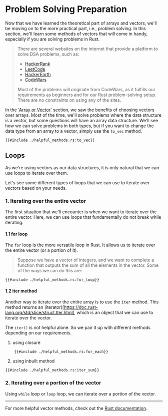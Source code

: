 # Problem Solving Preparation

Now that we have learned the theoretical part of arrays and vectors, we'll be moving on to the more practical part, i.e., problem solving. In this section, we'll learn some methods of vectors that will come in handy, especially if you are solving problems in Rust.

> There are several websites on the internet that provide a platform to solve DSA problems, such as:
> * [HackerRank](https://hackerrank.com/)
> * [LeetCode](https://leetcode.com/problemset/)
> * [HackerEarth](https://hackerearth.com/)
> * [CodeWars](https://codewars.com/)
>
> Most of the problems will originate from CodeWars, as it fulfills our requirements as beginners and for our Rust problem-solving setup. There are no constraints on using any of the sites.

In the ['Array or Vector'](./array_or_vector.md) section, we saw the benefits of choosing vectors over arrays. Most of the time, we'll solve problems where the data structure is a vector, but some questions will have an array data structure. We'll see how we can solve problems in both types, but if you want to change the data type from an array to a vector, simply use the `to_vec` method.
```rust,ignore
{{#include ./helpful_methods.rs:to_vec}}
```

## Loops

As we're using vectors as our data structures, it is only natural that we can use loops to iterate over them.

Let's see some different types of loops that we can use to iterate over vectors based on your needs.

### 1. Iterating over the entire vector

The first situation that we'll encounter is when we want to iterate over the entire vector. Here, we can use loops that fundamentally do not break while iterating.

#### 1.1 for loop
The `for` loop is the more versatile loop in Rust. It allows us to iterate over the entire vector (or a portion of it).

> Suppose we have a vector of integers, and we want to complete a function that outputs the sum of all the elements in the vector. Some of the ways we can do this are:

```rust,ignore
{{#include ./helpful_methods.rs:for_loop}}
```
#### 1.2 iter method
Another way to iterate over the entire array is to use the `iter` method. This method returns an (iterator)[https://doc.rust-lang.org/std/slice/struct.Iter.html], which is an object that we can use to iterate over the vector.

The `iter()` is not helpful alone. So we pair it up with different methods depending on our requirements.

1. using closure
```rust,ignore
    {{#include ./helpful_methods.rs:for_each}}
```

2. using inbuilt method
```rust,ignore
{{#include ./helpful_methods.rs:iter_sum}}
```


### 2. Iterating over a portion of the vector

Using `while` loop or `loop` loop, we can iterate over a portion of the vector.





<hr/>

For more helpful vector methods, check out the [Rust documentation](https://doc.rust-lang.org/std/vec/struct.Vec.html#).
